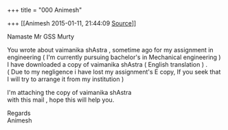 +++
title = "000 Animesh"

+++
[[Animesh	2015-01-11, 21:44:09 [Source](https://groups.google.com/g/samskrita/c/Rxs423vYAd0)]]



Namaste Mr GSS Murty

You wrote about vaimanika shAstra , sometime ago for my assignment in engineering ( I'm currently pursuing bachelor's in Mechanical engineering ) I have downloaded a copy of vaimanika shAstra ( English translation ) .  
( Due to my negligence i have lost my assignment's E copy, If you seek that I will try to arrange it from my institution )

I'm attaching the copy of vaimanika shAstra  
with this mail , hope this will help you.

Regards  
Animesh

